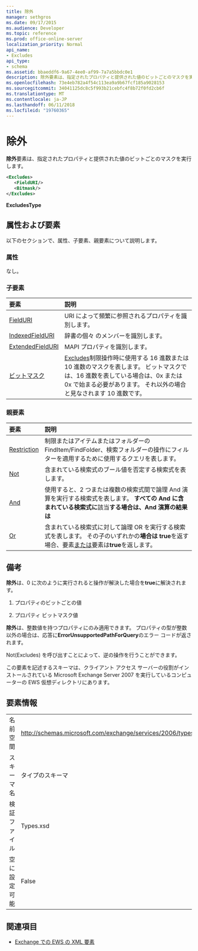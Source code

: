 ```yaml
---
title: 除外
manager: sethgros
ms.date: 09/17/2015
ms.audience: Developer
ms.topic: reference
ms.prod: office-online-server
localization_priority: Normal
api_name:
- Excludes
api_type:
- schema
ms.assetid: bbaeddf6-9a67-4ee0-af99-7a7a5bbdc0e1
description: 除外要素は、指定されたプロパティと提供された値のビットごとのマスクを実行します。
ms.openlocfilehash: 73e4eb782a4f54c113ea9a9b67fcf185a9028153
ms.sourcegitcommit: 34041125dc8c5f993b21cebfc4f8b72f0fd2cb6f
ms.translationtype: MT
ms.contentlocale: ja-JP
ms.lasthandoff: 06/11/2018
ms.locfileid: "19760365"
---
```

# <a name="excludes"></a>除外

**除外**要素は、指定されたプロパティと提供された値のビットごとのマスクを実行します。 
  
```xml
<Excludes>
   <FieldURI/>
   <Bitmask/>
</Excludes>
```

 **ExcludesType**
## <a name="attributes-and-elements"></a>属性および要素

以下のセクションで、属性、子要素、親要素について説明します。
  
### <a name="attributes"></a>属性

なし。
  
### <a name="child-elements"></a>子要素

|**要素**|**説明**|
|:-----|:-----|
|[FieldURI](fielduri.md) <br/> |URI によって頻繁に参照されるプロパティを識別します。  <br/> |
|[IndexedFieldURI](indexedfielduri.md) <br/> |辞書の個々 のメンバーを識別します。  <br/> |
|[ExtendedFieldURI](extendedfielduri.md) <br/> |MAPI プロパティを識別します。  <br/> |
|[ビットマスク](bitmask.md) <br/> |[Excludes](excludes.md)制限操作時に使用する 16 進数または 10 進数のマスクを表します。 ビットマスクでは、16 進数を表している場合は、0x または 0x で始まる必要があります。 それ以外の場合と見なされます 10 進数です。  <br/> |
   
### <a name="parent-elements"></a>親要素

|**要素**|**説明**|
|:-----|:-----|
|[Restriction](restriction.md) <br/> |制限またはアイテムまたはフォルダーの FindItem/FindFolder、検索フォルダーの操作にフィルターを適用するために使用するクエリを表します。  <br/> |
|[Not](not.md) <br/> |含まれている検索式のブール値を否定する検索式を表します。  <br/> |
|[And](and.md) <br/> |使用すると、2 つまたは複数の検索式間で論理 And 演算を実行する検索式を表します。 **すべての And に含まれている検索式に**該当**する場合は、And 演算の結果は**  <br/> |
|[Or](or.md) <br/> |含まれている検索式に対して論理 OR を実行する検索式を表します。 その子のいずれかの**場合は true**を返す場合、要素[または](or.md)要素は**true**を返します。  <br/> |
   
## <a name="remarks"></a>備考

 **除外**は、0 に次のように実行されると操作が解決した場合を**true**に解決されます。 
  
1. プロパティのビットごとの値
    
2. プロパティ ビットマスク値
    
 **除外**は、整数値を持つプロパティにのみ適用できます。 プロパティの型が整数以外の場合は、応答に**ErrorUnsupportedPathForQuery**のエラー コードが返されます。 
  
Not(Excludes) を呼び出すことによって、逆の操作を行うことができます。
  
この要素を記述するスキーマは、クライアント アクセス サーバーの役割がインストールされている Microsoft Exchange Server 2007 を実行しているコンピューターの EWS 仮想ディレクトリにあります。
  
## <a name="element-information"></a>要素情報

|||
|:-----|:-----|
|名前空間  <br/> |http://schemas.microsoft.com/exchange/services/2006/types  <br/> |
|スキーマ名  <br/> |タイプのスキーマ  <br/> |
|検証ファイル  <br/> |Types.xsd  <br/> |
|空に設定可能  <br/> |False  <br/> |
   
## <a name="see-also"></a>関連項目



- [Exchange での EWS の XML 要素](ews-xml-elements-in-exchange.md)

